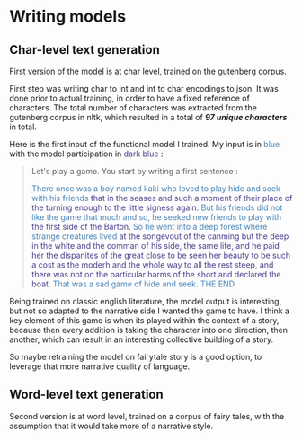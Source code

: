 # Writing models

## Char-level text generation

First version of the model is at char level, trained on the gutenberg corpus.

First step was writing char to int and int to char encodings to json. It was done prior to actual
training, in order to have a fixed reference of characters. The total number of characters was 
extracted from the gutenberg corpus in nltk, which resulted in a total of ***97 unique characters*** 
in total. 

Here is the first input of the functional model I trained. My input is in 
<span style="color:SteelBlue">blue</span> with the model participation in 
<span style="color:DarkSlateBlue">dark blue</span> :

>Let's play a game. You start by writing a first sentence :
> 
> <span style="color:SteelBlue">
> There once was a boy named kaki who loved to play hide and seek with his friends
> </span>
> <span style="color:DarkSlateBlue"> that in the
> seases and such a moment of their place of the turning
> enough to the little signess again.
> </span>
> <span style="color:SteelBlue">
> But his friends did not like the game that much and so, he seeked new friends to play with
> </span>
> <span style="color:DarkSlateBlue">
> the first side
> of the Barton.
> </span>
> <span style="color:SteelBlue">
> So he went into a deep forest where strange creatures lived
> </span>
> <span style="color:DarkSlateBlue  "> at the songevout of the canming but the
> deep in the white and the comman of his side, the same life, and he paid her the dispanites
> of the great close to be seen her beauty to be such a cost as the moderh and the whole way to all the rest
> steep, and there was not on the particular harms of the
> short and declared the boat.
> </span>
> <span style="color:SteelBlue">
> That was a sad game of hide and seek. THE END
> </span>

Being trained on classic english literature, the model output is interesting, but not so adapted to
the narrative side I wanted the game to have. I think a key element of this game is when its played
within the context of a story, because then every addition is taking the character into one direction, 
then another, which can result in an interesting collective building of a story.

So maybe retraining the model on fairytale story is a good option, to leverage that more narrative 
quality of language.

## Word-level text generation

Second version is at word level, trained on a corpus of fairy tales, with the assumption that it would
take more of a narrative style.